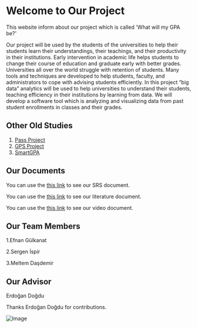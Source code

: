 # Welcome to Our Project

This website inform about our project which is called 'What will my GPA be?'

Our project will be used by the students of the universities to help their students learn their understandings, their teachings, and their productivity in their institutions. Early intervention in academic life helps students to change their course of education and graduate early with better grades. Universities all over the world struggle with retention of students. Many tools and techniques are developed to help students, faculty, and administrators to cope with advising students efficiently. In this project “big data” analytics will be used to help universities to understand their students, teaching efficiency in their institutions by learning from data. We will develop a software tool which is analyzing and visualizing data from past student enrollments in classes and their grades.

## Other Old Studies 
1. [Pass Project](http://www.umuc.edu/documents/upload/developing-data-driven-predictive-models-of-student-success-final.pdf)
2. [GPS Project](http://oie.gsu.edu/files/2014/04/Advisement-GPS.pdf)
3. [SmartGPA](http://studentlife.cs.dartmouth.edu/smartgpa.pdf)

## Our Documents
You can use the [this link](https://github.com/CankayaUniversity/ceng-407-408-project-what-will-my-gpa-be/wiki) to see our SRS document.

You can use the [this link](https://github.com/CankayaUniversity/ceng-407-408-project-what-will-my-gpa-be/wiki) to see our literature document.

You can use the [this link](https://www.youtube.com/watch?v=B6MG4PNBENM) to see our video document.

## Our Team Members

1.Efnan Gülkanat 

2.Sergen İspir

3.Meltem Daşdemir

## Our Advisor

Erdoğan Doğdu

Thanks Erdoğan Doğdu for contributions.

![Image](https://lh6.ggpht.com/MzDDJ73psbNWRNZ9da1hZECLena_E0kcTV2be6Fb-RbImjl_Vaf0eF0U5w3A7b2pZsHM=w300)
